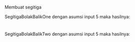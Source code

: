 Membuat segitiga

SegitigaBolakBalikOne dengan asumsi input 5 maka hasilnya:

#
##
###
####
#####
####
###
##
#

SegitigaBolakBalikTwo dengan asumsi input 5 maka hasilnya:

#
##
###
####
#####
#####
####
###
##
#
